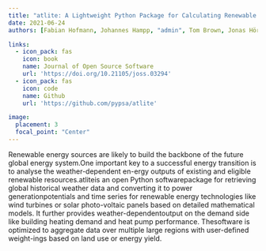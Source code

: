 ```yaml
---
title: "atlite: A Lightweight Python Package for Calculating Renewable Power Potentials and Time Series"
date: 2021-06-24
authors: [Fabian Hofmann, Johannes Hampp, "admin", Tom Brown, Jonas Hörsch]

links:
  - icon_pack: fas
    icon: book
    name: Journal of Open Source Software
    url: 'https://doi.org/10.21105/joss.03294'
  - icon_pack: fas
    icon: code
    name: Github
    url: 'https://github.com/pypsa/atlite'

image:
  placement: 3
  focal_point: "Center"
---
```


Renewable energy sources are likely to build the backbone of the future global energy system.One important key to a successful energy transition is to analyse the weather-dependent en-ergy outputs of existing and eligible renewable resources.atliteis an open Python softwarepackage for retrieving global historical weather data and converting it to power generationpotentials and time series for renewable energy technologies like wind turbines or solar photo-voltaic panels based on detailed mathematical models. It further provides weather-dependentoutput on the demand side like building heating demand and heat pump performance. Thesoftware is optimized to aggregate data over multiple large regions with user-defined weight-ings based on land use or energy yield.